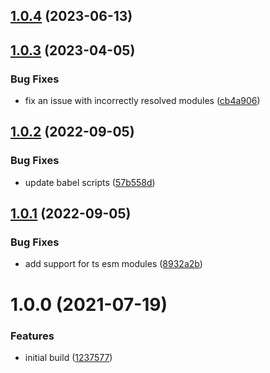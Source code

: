 ## [1.0.4](https://github.com/bbeesley/p-timeout-compat/compare/v1.0.3...v1.0.4) (2023-06-13)

## [1.0.3](https://github.com/bbeesley/p-timeout-compat/compare/v1.0.2...v1.0.3) (2023-04-05)


### Bug Fixes

* fix an issue with incorrectly resolved modules ([cb4a906](https://github.com/bbeesley/p-timeout-compat/commit/cb4a90672b275efd9af9e6f3e55d0eabb75dac43))

## [1.0.2](https://github.com/bbeesley/p-timeout-compat/compare/v1.0.1...v1.0.2) (2022-09-05)


### Bug Fixes

* update babel scripts ([57b558d](https://github.com/bbeesley/p-timeout-compat/commit/57b558d0a5179e7aaa2f7efbb865e1a68613a002))

## [1.0.1](https://github.com/bbeesley/p-timeout-compat/compare/v1.0.0...v1.0.1) (2022-09-05)


### Bug Fixes

* add support for ts esm modules ([8932a2b](https://github.com/bbeesley/p-timeout-compat/commit/8932a2b851d0afcc3ea24c07167b70bd90881e0b))

# 1.0.0 (2021-07-19)


### Features

* initial build ([1237577](https://github.com/bbeesley/p-timeout-compat/commit/123757715d3489a85e0cc4a0b96bf161b63257c1))
